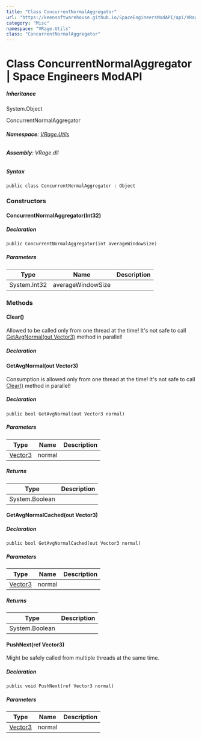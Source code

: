 ```yaml
---
title: "Class ConcurrentNormalAggregator"
url: "https://keensoftwarehouse.github.io/SpaceEngineersModAPI/api/VRage.Utils.ConcurrentNormalAggregator.html"
category: "Misc"
namespace: "VRage.Utils"
class: "ConcurrentNormalAggregator"
---
```


# Class ConcurrentNormalAggregator | Space Engineers ModAPI

##### Inheritance

System.Object

ConcurrentNormalAggregator

###### **Namespace**: [VRage.Utils](https://keensoftwarehouse.github.io/SpaceEngineersModAPI/api/VRage.Utils.html)

###### **Assembly**: VRage.dll

##### Syntax

```
public class ConcurrentNormalAggregator : Object
```

### Constructors

#### ConcurrentNormalAggregator(Int32)

##### Declaration

```
public ConcurrentNormalAggregator(int averageWindowSize)
```

##### Parameters

| Type | Name | Description |
| --- | --- | --- |
| System.Int32 | averageWindowSize |     |

### Methods

#### Clear()

Allowed to be called only from one thread at the time! It's not safe to call [GetAvgNormal(out Vector3)](https://keensoftwarehouse.github.io/SpaceEngineersModAPI/api/VRage.Utils.ConcurrentNormalAggregator.html#VRage_Utils_ConcurrentNormalAggregator_GetAvgNormal_VRageMath_Vector3__) method in parallel!

##### Declaration

#### GetAvgNormal(out Vector3)

Consumption is allowed only from one thread at the time! It's not safe to call [Clear()](https://keensoftwarehouse.github.io/SpaceEngineersModAPI/api/VRage.Utils.ConcurrentNormalAggregator.html#VRage_Utils_ConcurrentNormalAggregator_Clear) method in parallel!

##### Declaration

```
public bool GetAvgNormal(out Vector3 normal)
```

##### Parameters

| Type | Name | Description |
| --- | --- | --- |
| [Vector3](https://keensoftwarehouse.github.io/SpaceEngineersModAPI/api/VRageMath.Vector3.html) | normal |     |

##### Returns

| Type | Description |
| --- | --- |
| System.Boolean |     |

#### GetAvgNormalCached(out Vector3)

##### Declaration

```
public bool GetAvgNormalCached(out Vector3 normal)
```

##### Parameters

| Type | Name | Description |
| --- | --- | --- |
| [Vector3](https://keensoftwarehouse.github.io/SpaceEngineersModAPI/api/VRageMath.Vector3.html) | normal |     |

##### Returns

| Type | Description |
| --- | --- |
| System.Boolean |     |

#### PushNext(ref Vector3)

Might be safely called from multiple threads at the same time.

##### Declaration

```
public void PushNext(ref Vector3 normal)
```

##### Parameters

| Type | Name | Description |
| --- | --- | --- |
| [Vector3](https://keensoftwarehouse.github.io/SpaceEngineersModAPI/api/VRageMath.Vector3.html) | normal |     |